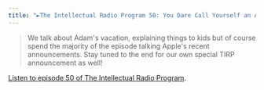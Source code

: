 ```yaml
---
title: "►The Intellectual Radio Program 50: You Dare Call Yourself an Apple Fanboy"
---
```

<blockquote><p>
  We talk about Adam&#39;s vacation, explaining things to kids but of course spend the majority of the episode talking Apple&#39;s recent announcements. Stay tuned to the end for our own special TIRP announcement as well!
</p></blockquote>
<p><a href="http://goodstuff.fm/tirp/50">Listen to episode 50 of The Intellectual Radio Program</a>.</p>
